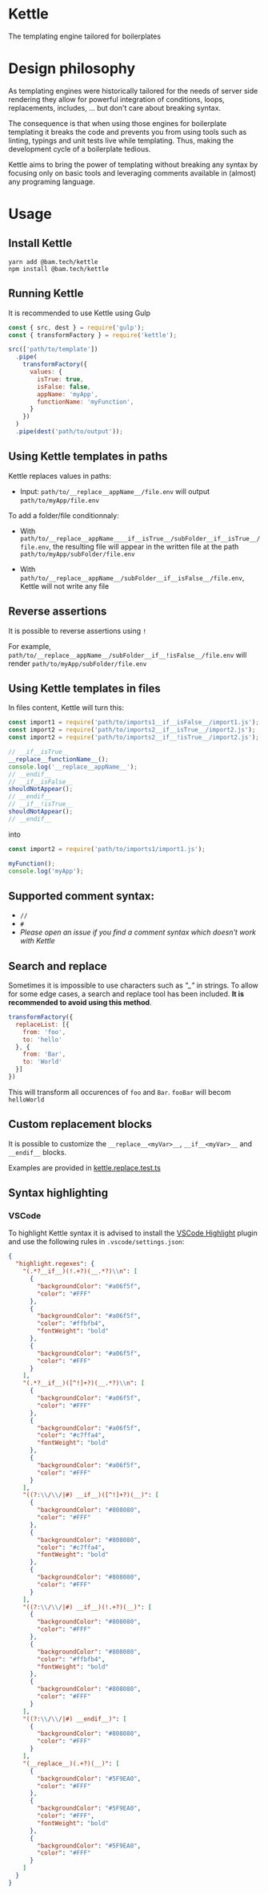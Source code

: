 # Kettle

The templating engine tailored for boilerplates

# Design philosophy

As templating engines were historically tailored for the needs of server side rendering they allow for powerful integration of conditions, loops, replacements, includes, ... but don't care about breaking syntax.

The consequence is that when using those engines for boilerplate templating it breaks the code and prevents you from using tools such as linting, typings and unit tests live while templating. Thus, making the development cycle of a boilerplate tedious.

Kettle aims to bring the power of templating without breaking any syntax by focusing only on basic tools and leveraging comments available in (almost) any programing language.

# Usage

## Install Kettle

```
yarn add @bam.tech/kettle
npm install @bam.tech/kettle
```

## Running Kettle

It is recommended to use Kettle using Gulp

```javascript
const { src, dest } = require('gulp');
const { transformFactory } = require('kettle');

src(['path/to/template'])
  .pipe(
    transformFactory({
      values: {
        isTrue: true,
        isFalse: false,
        appName: 'myApp',
        functionName: 'myFunction',
      }
    })
  )
  .pipe(dest('path/to/output'));
```

## Using Kettle templates in paths

Kettle replaces values in paths:

- Input: `path/to/__replace__appName__/file.env` will output `path/to/myApp/file.env`

To add a folder/file conditionnaly:

- With `path/to/__replace__appName____if__isTrue__/subFolder__if__isTrue__/file.env`, the resulting file will appear in the written file at the path `path/to/myApp/subFolder/file.env`

- With `path/to/__replace__appName__/subFolder__if__isFalse__/file.env`, Kettle will not write any file

## Reverse assertions

It is possible to reverse assertions using `!`

For example, `path/to/__replace__appName__/subFolder__if__!isFalse__/file.env` will render `path/to/myApp/subFolder/file.env`

## Using Kettle templates in files

In files content, Kettle will turn this:

```javascript
const import1 = require('path/to/imports1__if__isFalse__/import1.js');
const import2 = require('path/to/imports2__if__isTrue__/import2.js');
const import2 = require('path/to/imports2__if__!isTrue__/import2.js');

// __if__isTrue__
__replace__functionName__();
console.log('__replace__appName__');
// __endif__
// __if__isFalse__
shouldNotAppear();
// __endif__
// __if__!isTrue__
shouldNotAppear();
// __endif__
```

into

```javascript
const import2 = require('path/to/imports1/import1.js');

myFunction();
console.log('myApp');
```

## Supported comment syntax:

- `//`
- `#`
- _Please open an issue if you find a comment syntax which doesn't work with Kettle_

## Search and replace

Sometimes it is impossible to use characters such as *"_"* in strings. To allow for some edge cases, a search and replace tool has been included. __It is recommended to avoid using this method__.

```javascript
transformFactory({
  replaceList: [{
    from: 'foo',
    to: 'hello'
  }, {
    from: 'Bar',
    to: 'World'
  }]
})
```

This will transform all occurences of `foo` and `Bar`. `fooBar` will becom `helloWorld`

## Custom replacement blocks

It is possible to customize the `__replace__<myVar>__`, `__if__<myVar>__` and `__endif__` blocks.

Examples are provided in [kettle.replace.test.ts](./src/kettle.replace.test.ts)

## Syntax highlighting

### VSCode

To highlight Kettle syntax it is advised to install the [VSCode Highlight](https://github.com/fabiospampinato/vscode-highlight.git) plugin and use the following rules in `.vscode/settings.json`:

```json
{
  "highlight.regexes": {
    "(.*?__if__)(!.+?)(__.*?)\\n": [
      {
        "backgroundColor": "#a06f5f",
        "color": "#FFF"
      },
      {
        "backgroundColor": "#a06f5f",
        "color": "#ffbfb4",
        "fontWeight": "bold"
      },
      {
        "backgroundColor": "#a06f5f",
        "color": "#FFF"
      }
    ],
    "(.*?__if__)([^!]+?)(__.*?)\\n": [
      {
        "backgroundColor": "#a06f5f",
        "color": "#FFF"
      },
      {
        "backgroundColor": "#a06f5f",
        "color": "#c7ffa4",
        "fontWeight": "bold"
      },
      {
        "backgroundColor": "#a06f5f",
        "color": "#FFF"
      }
    ],
    "((?:\\/\\/|#) __if__)([^!]+?)(__)": [
      {
        "backgroundColor": "#808080",
        "color": "#FFF"
      },
      {
        "backgroundColor": "#808080",
        "color": "#c7ffa4",
        "fontWeight": "bold"
      },
      {
        "backgroundColor": "#808080",
        "color": "#FFF"
      }
    ],
    "((?:\\/\\/|#) __if__)(!.+?)(__)": [
      {
        "backgroundColor": "#808080",
        "color": "#FFF"
      },
      {
        "backgroundColor": "#808080",
        "color": "#ffbfb4",
        "fontWeight": "bold"
      },
      {
        "backgroundColor": "#808080",
        "color": "#FFF"
      }
    ],
    "((?:\\/\\/|#) __endif__)": [
      {
        "backgroundColor": "#808080",
        "color": "#FFF"
      }
    ],
    "(__replace__)(.+?)(__)": [
      {
        "backgroundColor": "#5F9EA0",
        "color": "#FFF"
      },
      {
        "backgroundColor": "#5F9EA0",
        "color": "#FFF",
        "fontWeight": "bold"
      },
      {
        "backgroundColor": "#5F9EA0",
        "color": "#FFF"
      }
    ]
  }
}
```
